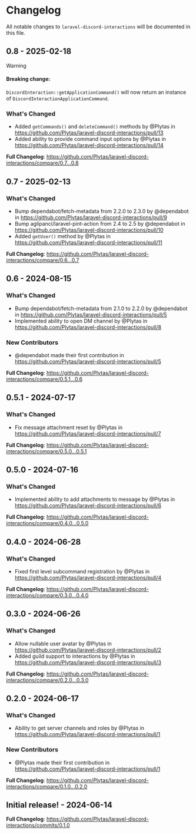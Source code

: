 # Changelog

All notable changes to `laravel-discord-interactions` will be documented in this file.

## 0.8 - 2025-02-18

> [!WARNING]

#### Breaking change:

`DiscordInteraction::getApplicationCommand()` will now return an instance of `DiscordInteractionApplicationCommand`.

### What's Changed

* Added `getCommands()` and `deleteCommand()` methods by @Plytas in https://github.com/Plytas/laravel-discord-interactions/pull/13
* Added ability to provide command input options by @Plytas in https://github.com/Plytas/laravel-discord-interactions/pull/14

**Full Changelog**: https://github.com/Plytas/laravel-discord-interactions/compare/0.7...0.8

## 0.7 - 2025-02-13

### What's Changed

* Bump dependabot/fetch-metadata from 2.2.0 to 2.3.0 by @dependabot in https://github.com/Plytas/laravel-discord-interactions/pull/9
* Bump aglipanci/laravel-pint-action from 2.4 to 2.5 by @dependabot in https://github.com/Plytas/laravel-discord-interactions/pull/10
* Added `getUser()` method by @Plytas in https://github.com/Plytas/laravel-discord-interactions/pull/11

**Full Changelog**: https://github.com/Plytas/laravel-discord-interactions/compare/0.6...0.7

## 0.6 - 2024-08-15

### What's Changed

* Bump dependabot/fetch-metadata from 2.1.0 to 2.2.0 by @dependabot in https://github.com/Plytas/laravel-discord-interactions/pull/5
* Implemented ability to open DM channel by @Plytas in https://github.com/Plytas/laravel-discord-interactions/pull/8

### New Contributors

* @dependabot made their first contribution in https://github.com/Plytas/laravel-discord-interactions/pull/5

**Full Changelog**: https://github.com/Plytas/laravel-discord-interactions/compare/0.5.1...0.6

## 0.5.1 - 2024-07-17

### What's Changed

* Fix message attachment reset by @Plytas in https://github.com/Plytas/laravel-discord-interactions/pull/7

**Full Changelog**: https://github.com/Plytas/laravel-discord-interactions/compare/0.5.0...0.5.1

## 0.5.0 - 2024-07-16

### What's Changed

* Implemented ability to add attachments to message by @Plytas in https://github.com/Plytas/laravel-discord-interactions/pull/6

**Full Changelog**: https://github.com/Plytas/laravel-discord-interactions/compare/0.4.0...0.5.0

## 0.4.0 - 2024-06-28

### What's Changed

* Fixed first level subcommand registration by @Plytas in https://github.com/Plytas/laravel-discord-interactions/pull/4

**Full Changelog**: https://github.com/Plytas/laravel-discord-interactions/compare/0.3.0...0.4.0

## 0.3.0 - 2024-06-26

### What's Changed

* Allow nullable user avatar by @Plytas in https://github.com/Plytas/laravel-discord-interactions/pull/2
* Added guild support to interactions by @Plytas in https://github.com/Plytas/laravel-discord-interactions/pull/3

**Full Changelog**: https://github.com/Plytas/laravel-discord-interactions/compare/0.2.0...0.3.0

## 0.2.0 - 2024-06-17

### What's Changed

* Ability to get server channels and roles by @Plytas in https://github.com/Plytas/laravel-discord-interactions/pull/1

### New Contributors

* @Plytas made their first contribution in https://github.com/Plytas/laravel-discord-interactions/pull/1

**Full Changelog**: https://github.com/Plytas/laravel-discord-interactions/compare/0.1.0...0.2.0

## Initial release! - 2024-06-14

**Full Changelog**: https://github.com/Plytas/laravel-discord-interactions/commits/0.1.0
